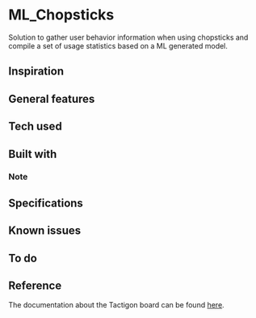 # ML_Chopsticks
Solution to gather user behavior information when using chopsticks and compile a set of usage statistics based on a ML generated model.

## Inspiration

## General features

## Tech used

## Built with

### Note

## Specifications

## Known issues

## To do

## Reference
The documentation about the Tactigon board can be found [here](https://github.com/TactigonTeam/Docs).
